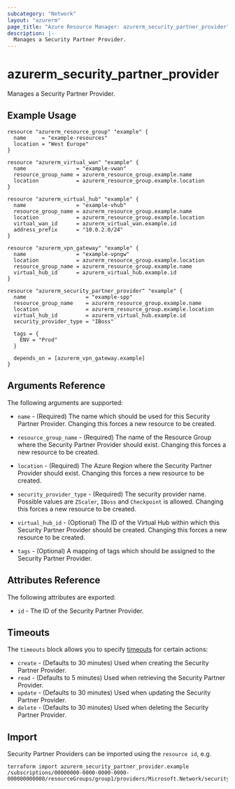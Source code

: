 ```yaml
---
subcategory: "Network"
layout: "azurerm"
page_title: "Azure Resource Manager: azurerm_security_partner_provider"
description: |-
  Manages a Security Partner Provider.
---
```


# azurerm_security_partner_provider

Manages a Security Partner Provider.

## Example Usage

```hcl
resource "azurerm_resource_group" "example" {
  name     = "example-resources"
  location = "West Europe"
}

resource "azurerm_virtual_wan" "example" {
  name                = "example-vwan"
  resource_group_name = azurerm_resource_group.example.name
  location            = azurerm_resource_group.example.location
}

resource "azurerm_virtual_hub" "example" {
  name                = "example-vhub"
  resource_group_name = azurerm_resource_group.example.name
  location            = azurerm_resource_group.example.location
  virtual_wan_id      = azurerm_virtual_wan.example.id
  address_prefix      = "10.0.2.0/24"
}

resource "azurerm_vpn_gateway" "example" {
  name                = "example-vpngw"
  location            = azurerm_resource_group.example.location
  resource_group_name = azurerm_resource_group.example.name
  virtual_hub_id      = azurerm_virtual_hub.example.id
}

resource "azurerm_security_partner_provider" "example" {
  name                   = "example-spp"
  resource_group_name    = azurerm_resource_group.example.name
  location               = azurerm_resource_group.example.location
  virtual_hub_id         = azurerm_virtual_hub.example.id
  security_provider_type = "IBoss"

  tags = {
    ENV = "Prod"
  }

  depends_on = [azurerm_vpn_gateway.example]
}
```

## Arguments Reference

The following arguments are supported:

* `name` - (Required) The name which should be used for this Security Partner Provider. Changing this forces a new resource to be created.

* `resource_group_name` - (Required) The name of the Resource Group where the Security Partner Provider should exist. Changing this forces a new resource to be created.

* `location` - (Required) The Azure Region where the Security Partner Provider should exist. Changing this forces a new resource to be created.

* `security_provider_type` - (Required) The security provider name. Possible values are `ZScaler`, `IBoss` and `Checkpoint` is allowed. Changing this forces a new resource to be created.

* `virtual_hub_id` - (Optional) The ID of the Virtual Hub within which this Security Partner Provider should be created. Changing this forces a new resource to be created.

* `tags` - (Optional) A mapping of tags which should be assigned to the Security Partner Provider.

## Attributes Reference

The following attributes are exported:

* `id` - The ID of the Security Partner Provider.

## Timeouts

The `timeouts` block allows you to specify [timeouts](https://www.terraform.io/docs/configuration/resources.html#timeouts) for certain actions:

* `create` - (Defaults to 30 minutes) Used when creating the Security Partner Provider.
* `read` - (Defaults to 5 minutes) Used when retrieving the Security Partner Provider.
* `update` - (Defaults to 30 minutes) Used when updating the Security Partner Provider.
* `delete` - (Defaults to 30 minutes) Used when deleting the Security Partner Provider.

## Import

Security Partner Providers can be imported using the `resource id`, e.g.

```shell
terraform import azurerm_security_partner_provider.example /subscriptions/00000000-0000-0000-0000-000000000000/resourceGroups/group1/providers/Microsoft.Network/securityPartnerProviders/securityPartnerProvider1
```
